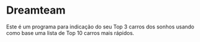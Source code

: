# Dreamteam
Este é um programa para indicação do seu Top 3 carros dos sonhos usando como base uma lista de Top 10 carros mais rápidos. 
